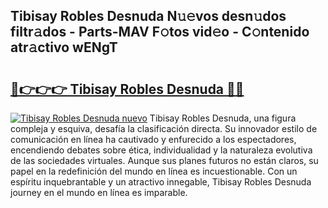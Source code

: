 ## Tibisay Robles Desnuda N𝚞𝚎vos desn𝚞dos filtr𝚊dos - Parts-MAV F𝚘tos vid𝚎o - C𝚘ntenido atr𝚊ctivo wENgT

# <h2><a href="http://mb6hoeo.tromn.icu/?c=Tibisay+Robles+Desnuda">🔗👉👉👉 Tibisay Robles Desnuda 🔗🔗</a></h2>

[![Tibisay Robles Desnuda nuevo](https://i.imgur.com/pEAQMta.gif)](http://mb6hoeo.tromn.icu/?c=Tibisay+Robles+Desnuda)
Tibisay Robles Desnuda, una figura compleja y esquiva, desafía la clasificación directa. Su innovador estilo de comunicación en línea ha cautivado y enfurecido a los espectadores, encendiendo debates sobre ética, individualidad y la naturaleza evolutiva de las sociedades virtuales. Aunque sus planes futuros no están claros, su papel en la redefinición del mundo en línea es incuestionable. Con un espíritu inquebrantable y un atractivo innegable, Tibisay Robles Desnuda journey en el mundo en línea es imparable.
